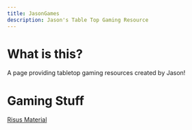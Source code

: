 ```yaml
---
title: JasonGames
description: Jason's Table Top Gaming Resource
---
```


# What is this?
A page providing tabletop gaming resources created by Jason!


# Gaming Stuff
[Risus Material](./risusindex)
